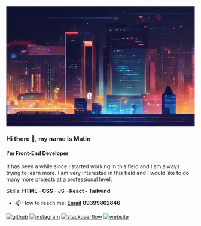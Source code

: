 <div style='height: 20rem; overflow: hidden'>
  <img src='https://github.com/MatinHedayat/MatinHedayat/blob/main/images/github%20banner%20(1).jpg?raw=true' style='width: 100%; height: 100%; object-fit: cover' />
</div>

<!-- ![I'm Front-End Developer]([[https://arturssmirnovs.github.io/github-profile-readme-generator/images/banner.png](https://github.com/MatinHedayat/MatinHedayat/blob/main/images/github%20banner.jpg?raw=true)](https://raw.githubusercontent.com/MatinHedayat/MatinHedayat/main/images/github%20banner.jpg)) -->

### Hi there 👋, my name is Matin
#### I'm Front-End Developer

It has been a while since I started working in this field and I am always trying to learn more. I am very interested in this field and I would like to do many more projects at a professional level.

Skills: **HTML - CSS - JS - React - Tailwind**

- 📫 How to reach me: **[Email](mhmdmatinhedayat@gmail.com)** **09399862846** 


[<img src='https://cdn.jsdelivr.net/npm/simple-icons@3.0.1/icons/github.svg' alt='github' height='40'>](https://github.com/https://github.com/MatinHedayat)  [<img src='https://cdn.jsdelivr.net/npm/simple-icons@3.0.1/icons/instagram.svg' alt='instagram' height='40'>](https://www.instagram.com/https://www.instagram.com/matin.hdt/)  [<img src='https://cdn.jsdelivr.net/npm/simple-icons@3.0.1/icons/stackoverflow.svg' alt='stackoverflow' height='40'>](https://stackoverflow.com/users/https://stackoverflow.com/users/23146892/matin-hedayat)  [<img src='https://cdn.jsdelivr.net/npm/simple-icons@3.0.1/icons/icloud.svg' alt='website' height='40'>](https://matko.ir)  

